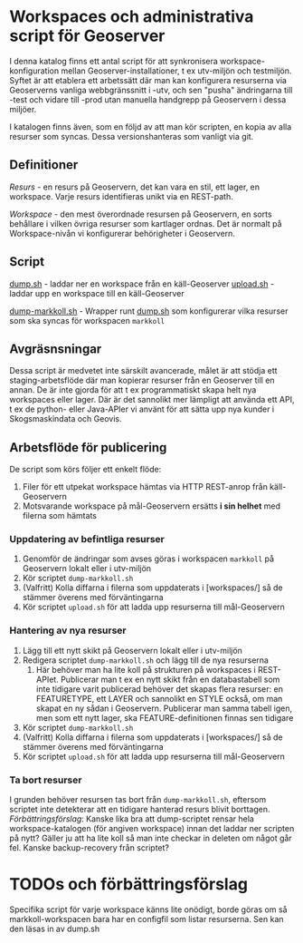 # Workspaces och administrativa script för Geoserver
I denna katalog finns ett antal script för att synkronisera workspace-konfiguration mellan Geoserver-installationer,
t ex utv-miljön och testmiljön. Syftet är att etablera ett arbetssätt där man kan konfigurera resurserna via
Geoserverns vanliga webbgränssnitt i -utv, och sen "pusha" ändringarna till -test och vidare till -prod utan manuella
handgrepp på Geoservern i dessa miljöer.

I katalogen finns även, som en följd av att man kör scripten, en kopia av alla resurser som syncas.
Dessa versionshanteras som vanligt via git.

## Definitioner
*Resurs* -  en resurs på Geoservern, det kan vara en stil, ett lager, en workspace.
            Varje resurs identifieras unikt via en REST-path.

*Workspace* - den mest överordnade resursen på Geoservern, en sorts behållare i vilken övriga resurser som
              kartlager ordnas. Det är normalt på Workspace-nivån vi konfigurerar behörigheter i Geoservern.

## Script
[dump.sh](dump.sh)      - laddar ner en workspace från en käll-Geoserver
[upload.sh](upload.sh)  - laddar upp en workspace till en käll-Geoserver

[dump-markkoll.sh](dump-markkoll.sh)    - Wrapper runt [dump.sh](dump.sh) som konfigurerar vilka resurser
                                            som ska syncas för workspacen ```markkoll```

## Avgräsnsningar
Dessa script är medvetet inte särskilt avancerade, målet är att stödja ett staging-arbetsflöde där man kopierar
resurser från en Geoserver till en annan. De är inte gjorda för att t ex programmatiskt skapa helt nya workspaces
eller lager. Där är det sannolikt mer lämpligt att använda ett API, t ex de python- eller Java-APIer vi använt
för att sätta upp nya kunder i Skogsmaskindata och Geovis.  
            
## Arbetsflöde för publicering
De script som körs följer ett enkelt flöde:
1. Filer för ett utpekat workspace hämtas via HTTP REST-anrop från käll-Geoservern
2. Motsvarande workspace på mål-Geoservern ersätts **i sin helhet** med filerna som hämtats
 
### Uppdatering av befintliga resurser
1. Genomför de ändringar som avses göras i workspacen ```markkoll``` på Geoservern lokalt eller i utv-miljön
2. Kör scriptet ```dump-markkoll.sh```
3. (Valfritt) Kolla diffarna i filerna som uppdaterats i [workspaces/] så de stämmer överens med förväntingarna
4. Kör scriptet ```upload.sh``` för att ladda upp resurserna till mål-Geoservern

### Hantering av nya resurser
1. Lägg till ett nytt skikt på Geoservern lokalt eller i utv-miljön
2. Redigera scriptet ```dump-markkoll.sh``` och lägg till de nya resurserna
    1. Här behöver man ha lite koll på strukturen på workspaces i REST-APIet.
       Publicerar man t ex en nytt skikt från en databastabell som inte tidigare varit publicerad behöver det skapas
       flera resurser: en FEATURETYPE, ett LAYER och sannolikt en STYLE också, om man skapat en ny sådan i Geoservern.
       Publicerar man samma tabell igen, men som ett nytt lager, ska FEATURE-definitionen finnas sen tidigare
2. Kör scriptet ```dump-markkoll.sh```
3. (Valfritt) Kolla diffarna i filerna som uppdaterats i [workspaces/] så de stämmer överens med förväntingarna
4. Kör scriptet ```upload.sh``` för att ladda upp resurserna till mål-Geoservern

### Ta bort resurser
I grunden behöver resursen tas bort från ```dump-markkoll.sh```, eftersom scriptet inte detekterar att en tidigare
hanterad resurs blivit borttagen.
*Förbättringsförslag*: Kanske lika bra att dump-scriptet rensar hela workspace-katalogen (för angiven workspace) innan
det laddar ner scripten på nytt? Gäller ju att ha lite koll så man inte checkar in deleten om något går fel.
Kanske backup-recovery från scriptet?


# TODOs och förbättringsförslag
Specifika script för varje workspace känns lite onödigt, borde göras om så markkoll-workspacen bara har en configfil
som listar resurserna. Sen kan den läsas in av dump.sh 
